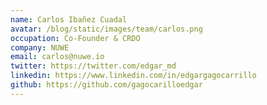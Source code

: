 ```yaml
---
name: Carlos Ibañez Cuadal
avatar: /blog/static/images/team/carlos.png
occupation: Co-Founder & CRDO
company: NUWE
email: carlos@nuwe.io
twitter: https://twitter.com/edgar_md
linkedin: https://www.linkedin.com/in/edgargagocarrillo
github: https://github.com/gagocarilloedgar
---
```

